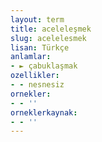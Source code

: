 ```yaml
---
layout: term
title: aceleleşmek
slug: acelelesmek
lisan: Türkçe
anlamlar:
- ► çabuklaşmak
ozellikler:
- - nesnesiz
ornekler:
- - ''
orneklerkaynak:
- - ''
---
```

